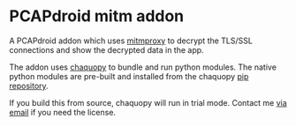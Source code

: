 # PCAPdroid mitm addon

A PCAPdroid addon which uses [mitmproxy](https://mitmproxy.org) to decrypt the TLS/SSL connections and show the decrypted data in the app.

The addon uses [chaquopy](https://chaquo.com/chaquopy) to bundle and run python modules. The native python modules are pre-built and installed from the chaquopy [pip repository](https://chaquo.com/pypi-7.0).

If you build this from source, chaquopy will run in trial mode. Contact me [via email](mailto:black.silver@hotmail.it?subject=PCAPdroid-mitm%20license) if you need the license.
